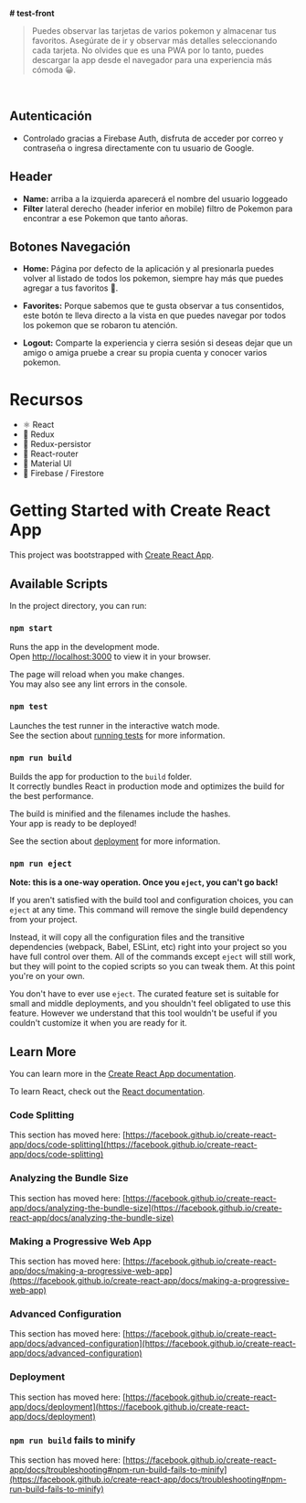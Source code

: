 **# test-front**

>Puedes observar las tarjetas de varios pokemon y almacenar tus favoritos. Asegúrate de ir y observar más detalles seleccionando cada tarjeta. No olvides que es una PWA por lo tanto, puedes descargar la app desde el navegador para una experiencia más cómoda 😀.

<br/>

## **Autenticación**
- Controlado gracias a Firebase Auth, disfruta de acceder por correo y contraseña o ingresa directamente con tu usuario de Google.

## **Header**
- **Name:** arriba a la izquierda aparecerá el nombre del usuario loggeado
- **Filter** lateral derecho (header inferior en mobile) filtro de Pokemon para encontrar a ese Pokemon que tanto añoras.

## **Botones Navegación**
- **Home:** Página por defecto de la aplicación y al presionarla puedes volver al listado de todos los pokemon, siempre hay más que puedes agregar a tus favoritos 🤗.

- **Favorites:** Porque sabemos que te gusta observar a tus consentidos, este botón te lleva directo a la vista en que puedes navegar por todos los pokemon que se robaron tu atención.

- **Logout:** Comparte la experiencia y cierra sesión si deseas dejar que un amigo o amiga pruebe a crear su propia cuenta y conocer varios pokemon.


# Recursos
+ ⚛️ React
+ 💫 Redux
+ 💫 Redux-persistor
+ 🚀 React-router
+ 🎨 Material UI
+ 🧮 Firebase / Firestore



# Getting Started with Create React App

This project was bootstrapped with [Create React App](https://github.com/facebook/create-react-app).

## Available Scripts

In the project directory, you can run:

### `npm start`

Runs the app in the development mode.\
Open [http://localhost:3000](http://localhost:3000) to view it in your browser.

The page will reload when you make changes.\
You may also see any lint errors in the console.

### `npm test`

Launches the test runner in the interactive watch mode.\
See the section about [running tests](https://facebook.github.io/create-react-app/docs/running-tests) for more information.

### `npm run build`

Builds the app for production to the `build` folder.\
It correctly bundles React in production mode and optimizes the build for the best performance.

The build is minified and the filenames include the hashes.\
Your app is ready to be deployed!

See the section about [deployment](https://facebook.github.io/create-react-app/docs/deployment) for more information.

### `npm run eject`

**Note: this is a one-way operation. Once you `eject`, you can't go back!**

If you aren't satisfied with the build tool and configuration choices, you can `eject` at any time. This command will remove the single build dependency from your project.

Instead, it will copy all the configuration files and the transitive dependencies (webpack, Babel, ESLint, etc) right into your project so you have full control over them. All of the commands except `eject` will still work, but they will point to the copied scripts so you can tweak them. At this point you're on your own.

You don't have to ever use `eject`. The curated feature set is suitable for small and middle deployments, and you shouldn't feel obligated to use this feature. However we understand that this tool wouldn't be useful if you couldn't customize it when you are ready for it.

## Learn More

You can learn more in the [Create React App documentation](https://facebook.github.io/create-react-app/docs/getting-started).

To learn React, check out the [React documentation](https://reactjs.org/).

### Code Splitting

This section has moved here: [https://facebook.github.io/create-react-app/docs/code-splitting](https://facebook.github.io/create-react-app/docs/code-splitting)

### Analyzing the Bundle Size

This section has moved here: [https://facebook.github.io/create-react-app/docs/analyzing-the-bundle-size](https://facebook.github.io/create-react-app/docs/analyzing-the-bundle-size)

### Making a Progressive Web App

This section has moved here: [https://facebook.github.io/create-react-app/docs/making-a-progressive-web-app](https://facebook.github.io/create-react-app/docs/making-a-progressive-web-app)

### Advanced Configuration

This section has moved here: [https://facebook.github.io/create-react-app/docs/advanced-configuration](https://facebook.github.io/create-react-app/docs/advanced-configuration)

### Deployment

This section has moved here: [https://facebook.github.io/create-react-app/docs/deployment](https://facebook.github.io/create-react-app/docs/deployment)

### `npm run build` fails to minify

This section has moved here: [https://facebook.github.io/create-react-app/docs/troubleshooting#npm-run-build-fails-to-minify](https://facebook.github.io/create-react-app/docs/troubleshooting#npm-run-build-fails-to-minify)
